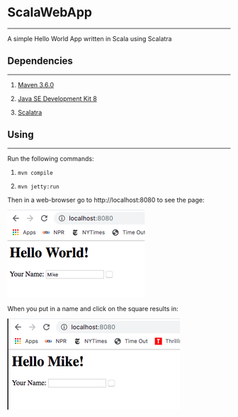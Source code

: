 # ScalaWebApp
---------------------------

A simple Hello World App written in Scala using Scalatra


## Dependencies
----------------
1. <a href="https://maven.apache.org/">Maven 3.6.0</a>

2. <a href="https://www.oracle.com/technetwork/java/javase/downloads/jdk8-downloads-2133151.html">Java SE Development Kit 8</a>

3. <a href="http://scalatra.org/">Scalatra</a>


##  Using
------------
Run the following commands:

1. `mvn compile`

2. `mvn jetty:run`

Then in a web-browser go to http://localhost:8080 to see the page:


![](images/world.png)


When you put in a name and click on the square results in:


![](images/mike.png)


